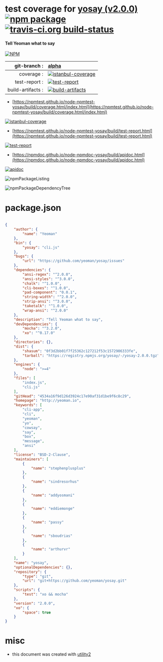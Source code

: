 # test coverage for  [yosay (v2.0.0)](http://yeoman.io)  [![npm package](https://img.shields.io/npm/v/npmtest-yosay.svg?style=flat-square)](https://www.npmjs.org/package/npmtest-yosay) [![travis-ci.org build-status](https://api.travis-ci.org/npmtest/node-npmtest-yosay.svg)](https://travis-ci.org/npmtest/node-npmtest-yosay)
#### Tell Yeoman what to say

[![NPM](https://nodei.co/npm/yosay.png?downloads=true&downloadRank=true&stars=true)](https://www.npmjs.com/package/yosay)

| git-branch : | [alpha](https://github.com/npmtest/node-npmtest-yosay/tree/alpha)|
|--:|:--|
| coverage : | [![istanbul-coverage](https://npmtest.github.io/node-npmtest-yosay/build/coverage.badge.svg)](https://npmtest.github.io/node-npmtest-yosay/build/coverage.html/index.html)|
| test-report : | [![test-report](https://npmtest.github.io/node-npmtest-yosay/build/test-report.badge.svg)](https://npmtest.github.io/node-npmtest-yosay/build/test-report.html)|
| build-artifacts : | [![build-artifacts](https://npmtest.github.io/node-npmtest-yosay/glyphicons_144_folder_open.png)](https://github.com/npmtest/node-npmtest-yosay/tree/gh-pages/build)|

- [https://npmtest.github.io/node-npmtest-yosay/build/coverage.html/index.html](https://npmtest.github.io/node-npmtest-yosay/build/coverage.html/index.html)

[![istanbul-coverage](https://npmtest.github.io/node-npmtest-yosay/build/screenCapture.buildCi.browser.%252Ftmp%252Fbuild%252Fcoverage.lib.html.png)](https://npmtest.github.io/node-npmtest-yosay/build/coverage.html/index.html)

- [https://npmtest.github.io/node-npmtest-yosay/build/test-report.html](https://npmtest.github.io/node-npmtest-yosay/build/test-report.html)

[![test-report](https://npmtest.github.io/node-npmtest-yosay/build/screenCapture.buildCi.browser.%252Ftmp%252Fbuild%252Ftest-report.html.png)](https://npmtest.github.io/node-npmtest-yosay/build/test-report.html)

- [https://npmdoc.github.io/node-npmdoc-yosay/build/apidoc.html](https://npmdoc.github.io/node-npmdoc-yosay/build/apidoc.html)

[![apidoc](https://npmdoc.github.io/node-npmdoc-yosay/build/screenCapture.buildCi.browser.%252Ftmp%252Fbuild%252Fapidoc.html.png)](https://npmdoc.github.io/node-npmdoc-yosay/build/apidoc.html)

![npmPackageListing](https://npmtest.github.io/node-npmtest-yosay/build/screenCapture.npmPackageListing.svg)

![npmPackageDependencyTree](https://npmtest.github.io/node-npmtest-yosay/build/screenCapture.npmPackageDependencyTree.svg)



# package.json

```json

{
    "author": {
        "name": "Yeoman"
    },
    "bin": {
        "yosay": "cli.js"
    },
    "bugs": {
        "url": "https://github.com/yeoman/yosay/issues"
    },
    "dependencies": {
        "ansi-regex": "^2.0.0",
        "ansi-styles": "^3.0.0",
        "chalk": "^1.0.0",
        "cli-boxes": "^1.0.0",
        "pad-component": "0.0.1",
        "string-width": "^2.0.0",
        "strip-ansi": "^3.0.0",
        "taketalk": "^1.0.0",
        "wrap-ansi": "^2.0.0"
    },
    "description": "Tell Yeoman what to say",
    "devDependencies": {
        "mocha": "^3.2.0",
        "xo": "^0.17.0"
    },
    "directories": {},
    "dist": {
        "shasum": "0f3d2bb01f7f25362c127212f53c1572906333fe",
        "tarball": "https://registry.npmjs.org/yosay/-/yosay-2.0.0.tgz"
    },
    "engines": {
        "node": ">=4"
    },
    "files": [
        "index.js",
        "cli.js"
    ],
    "gitHead": "4534a16f9d126d3924c17e90af31d1be9f6c8c29",
    "homepage": "http://yeoman.io",
    "keywords": [
        "cli-app",
        "cli",
        "yeoman",
        "yo",
        "cowsay",
        "say",
        "box",
        "message",
        "ansi"
    ],
    "license": "BSD-2-Clause",
    "maintainers": [
        {
            "name": "stephenplusplus"
        },
        {
            "name": "sindresorhus"
        },
        {
            "name": "addyosmani"
        },
        {
            "name": "eddiemonge"
        },
        {
            "name": "passy"
        },
        {
            "name": "sboudrias"
        },
        {
            "name": "arthurvr"
        }
    ],
    "name": "yosay",
    "optionalDependencies": {},
    "repository": {
        "type": "git",
        "url": "git+https://github.com/yeoman/yosay.git"
    },
    "scripts": {
        "test": "xo && mocha"
    },
    "version": "2.0.0",
    "xo": {
        "space": true
    }
}
```



# misc
- this document was created with [utility2](https://github.com/kaizhu256/node-utility2)
